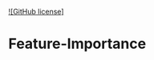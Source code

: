 [![GitHub license]](https://github.com/SirWilliam254/Feature-Importance/blob/main/LICENSE)

# Feature-Importance
